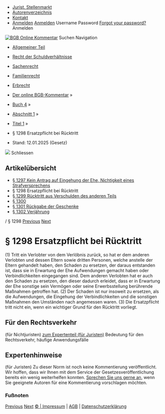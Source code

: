   * [Jurist. Stellenmarkt](https://bgb.kommentar.de/Buch-4/Abschnitt-1/Titel-1/</job-board> "Jurist. Stellenmarkt")
  * [Autorenverzeichnis](https://bgb.kommentar.de/Buch-4/Abschnitt-1/Titel-1/</Autorenverzeichnis> "Autorenverzeichnis")
  * [Kontakt](https://bgb.kommentar.de/Buch-4/Abschnitt-1/Titel-1/</Kontakt>)
  * [Anmelden](https://bgb.kommentar.de/Buch-4/Abschnitt-1/Titel-1/<#login> "show login form") [Anmelden](https://bgb.kommentar.de/Buch-4/Abschnitt-1/Titel-1/<#> "hide login form") Username Password
[Forgot your password?](https://bgb.kommentar.de/Buch-4/Abschnitt-1/Titel-1/</user/forgotpassword>) Anmelden 


[![BGB Online Kommentar](https://bgb.kommentar.de/extension/bgb/design/bgb/images/logo.png)](https://bgb.kommentar.de/Buch-4/Abschnitt-1/Titel-1/</> "BGB Online Kommentar")
Suchen
Navigation
  * [Allgemeiner Teil](https://bgb.kommentar.de/Buch-4/Abschnitt-1/Titel-1/</Buch-1>)
  * [Recht der Schuldverhältnisse](https://bgb.kommentar.de/Buch-4/Abschnitt-1/Titel-1/</Buch-2>)
  * [Sachenrecht](https://bgb.kommentar.de/Buch-4/Abschnitt-1/Titel-1/</Buch-3>)
  * [Familienrecht](https://bgb.kommentar.de/Buch-4/Abschnitt-1/Titel-1/</Buch-4>)
  * [Erbrecht](https://bgb.kommentar.de/Buch-4/Abschnitt-1/Titel-1/</Buch-5>)


  * [Der online BGB-Kommentar](https://bgb.kommentar.de/Buch-4/Abschnitt-1/Titel-1/</>) »
  * [Buch 4](https://bgb.kommentar.de/Buch-4/Abschnitt-1/Titel-1/</Buch-4>) »
  * [Abschnitt 1](https://bgb.kommentar.de/Buch-4/Abschnitt-1/Titel-1/</Buch-4/Abschnitt-1>) »
  * [Titel 1](https://bgb.kommentar.de/Buch-4/Abschnitt-1/Titel-1/</Buch-4/Abschnitt-1/Titel-1>) »
  * § 1298 Ersatzpflicht bei Rücktritt 
  * Stand: 12.01.2025 (Gesetz) 


![](https://vg01.met.vgwort.de/na/1c9909529ead4f509072c06d9081a7d5)
Schliessen 
## Artikelübersicht
  * [ § 1297 Kein Antrag auf Eingehung der Ehe, Nichtigkeit eines Strafversprechens ](https://bgb.kommentar.de/Buch-4/Abschnitt-1/Titel-1/</Buch-4/Abschnitt-1/Titel-1/Kein-Antrag-auf-Eingehung-der-Ehe-Nichtigkeit-eines-Strafversprechens>)
  * § 1298 Ersatzpflicht bei Rücktritt 
  * [ § 1299 Rücktritt aus Verschulden des anderen Teils ](https://bgb.kommentar.de/Buch-4/Abschnitt-1/Titel-1/</Buch-4/Abschnitt-1/Titel-1/Ruecktritt-aus-Verschulden-des-anderen-Teils>)
  * [ § 1300 ](https://bgb.kommentar.de/Buch-4/Abschnitt-1/Titel-1/</Buch-4/Abschnitt-1/Titel-1/node_1762>)
  * [ § 1301 Rückgabe der Geschenke ](https://bgb.kommentar.de/Buch-4/Abschnitt-1/Titel-1/</Buch-4/Abschnitt-1/Titel-1/Rueckgabe-der-Geschenke>)
  * [ § 1302 Verjährung ](https://bgb.kommentar.de/Buch-4/Abschnitt-1/Titel-1/</Buch-4/Abschnitt-1/Titel-1/Verjaehrung>)


/ § 1298 
[Previous](https://bgb.kommentar.de/Buch-4/Abschnitt-1/Titel-1/</Buch-4/Abschnitt-1/Titel-1/Kein-Antrag-auf-Eingehung-der-Ehe-Nichtigkeit-eines-Strafversprechens> "§ 1297 Kein Antrag auf Eingehung der Ehe, Nichtigkeit eines Strafversprechens") [Next](https://bgb.kommentar.de/Buch-4/Abschnitt-1/Titel-1/</Buch-4/Abschnitt-1/Titel-1/Ruecktritt-aus-Verschulden-des-anderen-Teils> "§ 1299 Rücktritt aus Verschulden des anderen Teils")
# § 1298 Ersatzpflicht bei Rücktritt
(1) Tritt ein Verlobter von dem Verlöbnis zurück, so hat er dem anderen Verlobten und dessen Eltern sowie dritten Personen, welche anstelle der Eltern gehandelt haben, den Schaden zu ersetzen, der daraus entstanden ist, dass sie in Erwartung der Ehe Aufwendungen gemacht haben oder Verbindlichkeiten eingegangen sind. Dem anderen Verlobten hat er auch den Schaden zu ersetzen, den dieser dadurch erleidet, dass er in Erwartung der Ehe sonstige sein Vermögen oder seine Erwerbsstellung berührende Maßnahmen getroffen hat.
(2) Der Schaden ist nur insoweit zu ersetzen, als die Aufwendungen, die Eingehung der Verbindlichkeiten und die sonstigen Maßnahmen den Umständen nach angemessen waren.
(3) Die Ersatzpflicht tritt nicht ein, wenn ein wichtiger Grund für den Rücktritt vorliegt.
## Für den Rechtsverkehr 
(für Nichtjuristen)
[zum Expertenteil (für Juristen)](https://bgb.kommentar.de/Buch-4/Abschnitt-1/Titel-1/<#expertenhinweise>)
Bedeutung für den Rechtsverkehr, häufige Anwendungsfälle
## Expertenhinweise
(für Juristen)
Zu dieser Norm ist noch keine Kommentierung veröffentlicht. Wir hoffen, dass wir Ihnen mit dem Service der Gesetzesveröffentlichung bereits ein wenig weiterhelfen konnten. [Sprechen Sie uns gerne an](https://bgb.kommentar.de/Buch-4/Abschnitt-1/Titel-1/</Kontakt>), wenn Sie geeignete Autoren für eine Kommentierung vorschlagen möchten. 
### Fußnoten
[Previous](https://bgb.kommentar.de/Buch-4/Abschnitt-1/Titel-1/</Buch-4/Abschnitt-1/Titel-1/Kein-Antrag-auf-Eingehung-der-Ehe-Nichtigkeit-eines-Strafversprechens> "§ 1297 Kein Antrag auf Eingehung der Ehe, Nichtigkeit eines Strafversprechens") [Next](https://bgb.kommentar.de/Buch-4/Abschnitt-1/Titel-1/</Buch-4/Abschnitt-1/Titel-1/Ruecktritt-aus-Verschulden-des-anderen-Teils> "§ 1299 Rücktritt aus Verschulden des anderen Teils")
[© | Impressum](https://bgb.kommentar.de/Buch-4/Abschnitt-1/Titel-1/</Kontakt>) | [AGB](https://bgb.kommentar.de/Buch-4/Abschnitt-1/Titel-1/</AGB>) | [Datenschutzerklärung](https://bgb.kommentar.de/Buch-4/Abschnitt-1/Titel-1/</Datenschutzerklaerung-fuer-Leser>)
